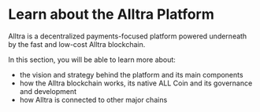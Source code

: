 # Learn about the Alltra Platform

Alltra is a decentralized payments-focused platform powered underneath by the fast and low-cost Alltra blockchain.

In this section, you will be able to learn more about:

* the vision and strategy behind the platform and its main components
* how the Alltra blockchain works, its native ALL Coin and its governance and development
* how Alltra is connected to other major chains
